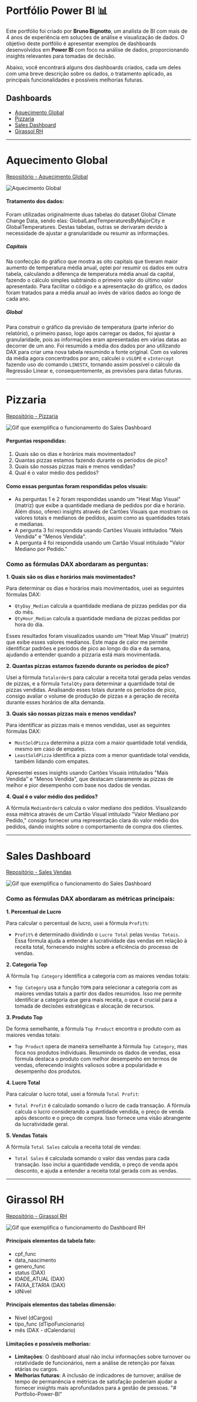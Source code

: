 # Portfólio Power BI 📊

Este portfólio foi criado por **Bruno Bignotto**, um analista de BI com mais de 4 anos de experiência em soluções de análise e visualização de dados. O objetivo deste portfólio é apresentar exemplos de dashboards desenvolvidos em **Power BI** com foco na análise de dados, proporcionando insights relevantes para tomadas de decisão.

Abaixo, você encontrará alguns dos dashboards criados, cada um deles com uma breve descrição sobre os dados, o tratamento aplicado, as principais funcionalidades e possíveis melhorias futuras.

## Dashboards
- [Aquecimento Global](#aquecimento-global)
- [Pizzaria](#pizzaria)
- [Sales Dashboard](#sales-dashboard)
- [Girassol RH](#girassol-rh)

---

# Aquecimento Global
[Repositório - Aquecimento Global](https://github.com/bibruno/Portfolio-Power-BI/tree/main/Clima)

![Aquecimento Global](https://i.imgur.com/UprzyHN.jpeg)

#### Tratamento dos dados:

Foram utilizadas originalmente duas tabelas do dataset Global Climate Change Data, sendo elas: GlobalLandTemperaturesByMajorCity e GlobalTemperatures. Destas tabelas, outras se derivaram devido à necessidade de ajustar a granularidade ou resumir as informações.

##### Capitais
Na confecção do gráfico que mostra as oito capitais que tiveram maior aumento de temperatura média anual, optei por resumir os dados em outra tabela, calculando a diferença de temperatura média anual da capital, fazendo o cálculo simples subtraindo o primeiro valor do último valor apresentado. Para facilitar o código e a apresentação do gráfico, os dados foram tratados para a média anual ao invés de vários dados ao longo de cada ano.

##### Global
Para construir o gráfico da previsão de temperatura (parte inferior do relatório), o primeiro passo, logo após carregar os dados, foi ajustar a granularidade, pois as informações eram apresentadas em várias datas ao decorrer de um ano. Foi resumido a média dos dados por ano utilizando DAX para criar uma nova tabela resumindo a fonte original. Com os valores da média agora concentrados por ano, calculei o `vSLOPE` e `vIntercept` fazendo uso do comando `LINESTX`, tornando assim possível o cálculo da Regressão Linear e, consequentemente, as previsões para datas futuras.

---
# Pizzaria
[Repositório - Pizzaria](https://github.com/bibruno/Portfolio-Power-BI/tree/main/Pizzaria)

![Gif que exemplifica o funcionamento do Sales Dashboard](https://i.imgur.com/qTdY7KQ.gif)

#### Perguntas respondidas:
1. Quais são os dias e horários mais movimentados?
2. Quantas pizzas estamos fazendo durante os períodos de pico?
3. Quais são nossas pizzas mais e menos vendidas?
4. Qual é o valor médio dos pedidos?

#### Como essas perguntas foram respondidas pelos visuais:
- As perguntas 1 e 2 foram respondidas usando um "Heat Map Visual" (matriz) que exibe a quantidade mediana de pedidos por dia e horário. Além disso, ofereci insights através de Cartões Visuais que mostram os valores totais e medianos de pedidos, assim como as quantidades totais e medianas.
- A pergunta 3 foi respondida usando Cartões Visuais intitulados "Mais Vendida" e "Menos Vendida".
- A pergunta 4 foi respondida usando um Cartão Visual intitulado "Valor Mediano por Pedido."

### Como as fórmulas DAX abordaram as perguntas:

**1. Quais são os dias e horários mais movimentados?**

Para determinar os dias e horários mais movimentados, usei as seguintes fórmulas DAX:
- `QtyDay_Median` calcula a quantidade mediana de pizzas pedidas por dia do mês.
- `QtyHour_Median` calcula a quantidade mediana de pizzas pedidas por hora do dia.

Esses resultados foram visualizados usando um "Heat Map Visual" (matriz) que exibe esses valores medianos. Este mapa de calor me permite identificar padrões e períodos de pico ao longo do dia e da semana, ajudando a entender quando a pizzaria está mais movimentada.

**2. Quantas pizzas estamos fazendo durante os períodos de pico?**

Usei a fórmula `Totalorder$` para calcular a receita total gerada pelas vendas de pizzas, e a fórmula `TotalQty` para determinar a quantidade total de pizzas vendidas. Analisando esses totais durante os períodos de pico, consigo avaliar o volume de produção de pizzas e a geração de receita durante esses horários de alta demanda.

**3. Quais são nossas pizzas mais e menos vendidas?**

Para identificar as pizzas mais e menos vendidas, usei as seguintes fórmulas DAX:
- `MostSoldPizza` determina a pizza com a maior quantidade total vendida, mesmo em caso de empates.
- `LeastSoldPizza` identifica a pizza com a menor quantidade total vendida, também lidando com empates.

Apresentei esses insights usando Cartões Visuais intitulados "Mais Vendida" e "Menos Vendida", que destacam claramente as pizzas de melhor e pior desempenho com base nos dados de vendas.

**4. Qual é o valor médio dos pedidos?**

A fórmula `MedianOrder$` calcula o valor mediano dos pedidos. Visualizando essa métrica através de um Cartão Visual intitulado "Valor Mediano por Pedido," consigo fornecer uma representação clara do valor médio dos pedidos, dando insights sobre o comportamento de compra dos clientes.

---

# Sales Dashboard
[Repositório - Sales Vendas](https://github.com/bibruno/Portfolio-Power-BI/tree/main/Sales%20Vendas)

![Gif que exemplifica o funcionamento do Sales Dashboard](https://i.imgur.com/Khh7jIt.gif)

### Como as fórmulas DAX abordaram as métricas principais:

**1. Percentual de Lucro**

Para calcular o percentual de lucro, usei a fórmula `Profit%`:
- `Profit%` é determinado dividindo o `Lucro Total` pelas `Vendas Totais`. Essa fórmula ajuda a entender a lucratividade das vendas em relação à receita total, fornecendo insights sobre a eficiência do processo de vendas.

**2. Categoria Top**

A fórmula `Top Category` identifica a categoria com as maiores vendas totais:
- `Top Category` usa a função `TOPN` para selecionar a categoria com as maiores vendas totais a partir dos dados resumidos. Isso me permite identificar a categoria que gera mais receita, o que é crucial para a tomada de decisões estratégicas e alocação de recursos.

**3. Produto Top**

De forma semelhante, a fórmula `Top Product` encontra o produto com as maiores vendas totais:
- `Top Product` opera de maneira semelhante à fórmula `Top Category`, mas foca nos produtos individuais. Resumindo os dados de vendas, essa fórmula destaca o produto com melhor desempenho em termos de vendas, oferecendo insights valiosos sobre a popularidade e desempenho dos produtos.

**4. Lucro Total**

Para calcular o lucro total, usei a fórmula `Total Profit`:
- `Total Profit` é calculado somando o lucro de cada transação. A fórmula calcula o lucro considerando a quantidade vendida, o preço de venda após desconto e o preço de compra. Isso fornece uma visão abrangente da lucratividade geral.

**5. Vendas Totais**

A fórmula `Total Sales` calcula a receita total de vendas:
- `Total Sales` é calculada somando o valor das vendas para cada transação. Isso inclui a quantidade vendida, o preço de venda após desconto, e ajuda a entender a receita total gerada com as vendas.



---

# Girassol RH
[Repositório - Girassol RH](https://github.com/bibruno/Portfolio-Power-BI/tree/main/Girassol%20RH)


![Gif que exemplifica o funcionamento do Dashboard RH](https://i.imgur.com/7FLV0gf.gif)

#### Principais elementos da tabela fato:
- cpf_func
- data_nascimento
- genero_func
- status (DAX)
- IDADE_ATUAL (DAX)
- FAIXA_ETARIA (DAX)
- idNivel

#### Principais elementos das tabelas dimensão:
- Nivel (dCargos)
- tipo_func (dTipoFuncionario)
- mês (DAX - dCalendario)

#### Limitações e possíveis melhorias:
- **Limitações**: O dashboard atual não inclui informações sobre turnover ou rotatividade de funcionários, nem a análise de retenção por faixas etárias ou cargos.
- **Melhorias futuras**: A inclusão de indicadores de turnover, análise de tempo de permanência e métricas de satisfação poderiam ajudar a fornecer insights mais aprofundados para a gestão de pessoas.
"# Portfolio-Power-BI" 
